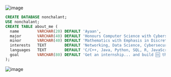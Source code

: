 ![image](https://github.com/user-attachments/assets/d51c87cc-21f9-4905-9f65-df38fe7f2e03)
```sql
CREATE DATABASE nonchalant;
USE nonchalant;
CREATE TABLE about_me (
  name        VARCHAR(20) DEFAULT 'Ayaan',
  major       VARCHAR(40) DEFAULT 'Honours Computer Science with Cybersecurity Specialization',
  minor       VARCHAR(40) DEFAULT 'Mathematics with Emphasis in Discrete and Pure Mathematics',
  interests   TEXT        DEFAULT 'Networking, Data Science, Cybersecurity',
  languages   TEXT        DEFAULT 'C/C++, Java, Python, SQL, R, JavaScript',
  goal        VARCHAR(80) DEFAULT 'Get an internship... and build 🆒 things!'
);
```
![image](https://github.com/user-attachments/assets/d51c87cc-21f9-4905-9f65-df38fe7f2e03)
